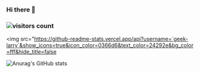 ### Hi there 👋

<!--
**geek-larry/geek-larry** is a ✨ _special_ ✨ repository because its `README.md` (this file) appears on your GitHub profile.

Here are some ideas to get you started:

- 🔭 I’m currently working on ...
- 🌱 I’m currently learning ...
- 👯 I’m looking to collaborate on ...
- 🤔 I’m looking for help with ...
- 💬 Ask me about ...
- 📫 How to reach me: ...
- 😄 Pronouns: ...
- ⚡ Fun fact: ...
-->

### ![visitors count](https://visitors-by-url-pls-dont-use-this-in-your-repo.vercel.app/`您的账户名`-github-readme)
<img src="https://github-readme-stats.vercel.app/api?username=`geek-larry`&show_icons=true&icon_color=0366d6&text_color=24292e&bg_color=fff&hide_title=false

![Anurag's GitHub stats](https://github-readme-stats.vercel.app/api?username=geek-larry&count_private=true)
